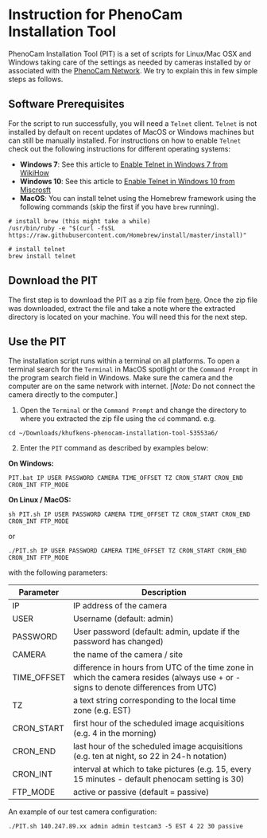 # Instruction for PhenoCam Installation Tool
PhenoCam Installation Tool (PIT) is a set of scripts for Linux/Mac OSX and Windows taking care of the settings as needed by cameras installed by or associated with the [PhenoCam Network](http://phenocam.sr.unh.edu/). We try to explain this in few simple steps as follows.

## Software Prerequisites
For the script to run successfully, you will need a `Telnet` client. `Telnet` is not installed by default on recent updates of MacOS or Windows machines but can still be manually installed. For instructions on how to enable `Telnet` check out the following instructions for different operating systems:

- **Windows 7**: See this article to [Enable Telnet in Windows 7 from WikiHow](https://www.wikihow.com/Activate-Telnet-in-Windows-7)
- **Windows 10**: See this article to [Enable Telnet in Windows 10 from Miscrosft](https://social.technet.microsoft.com/wiki/contents/articles/38433.windows-10-enabling-telnet-client.aspx)
- **MacOS**: You can install telnet using the Homebrew framework using the following commands (skip the first if you have `brew` running).
```{shell}
# install brew (this might take a while)
/usr/bin/ruby -e "$(curl -fsSL https://raw.githubusercontent.com/Homebrew/install/master/install)"

# install telnet
brew install telnet
```

## Download the PIT
The first step is to download the PIT as a zip file from [here](https://github.com/khufkens/phenocam-installation-tool/zipball/master). 
Once the zip file was downloaded, extract the file and take a note where the extracted directory is located on your machine. You will need this for the next step.

## Use the PIT
The installation script runs within a terminal on all platforms. To open a terminal search for the `Terminal` in MacOS spotlight or the `Command Prompt` in the program search field in Windows. Make sure the camera and the computer are on the same network with internet. [*Note:* Do not connect the camera directly to the computer.]

1. Open the `Terminal` or the `Command Prompt` and change the directory to where you extracted the zip file using the `cd` command. e.g.
```{shell}
cd ~/Downloads/khufkens-phenocam-installation-tool-53553a6/
```

2. Enter the `PIT` command as described by examples below:

**On Windows:**  
```{shell}
PIT.bat IP USER PASSWORD CAMERA TIME_OFFSET TZ CRON_START CRON_END CRON_INT FTP_MODE
```

**On Linux / MacOS:** 
```{shell}
sh PIT.sh IP USER PASSWORD CAMERA TIME_OFFSET TZ CRON_START CRON_END CRON_INT FTP_MODE
```
or
```{shell}
./PIT.sh IP USER PASSWORD CAMERA TIME_OFFSET TZ CRON_START CRON_END CRON_INT FTP_MODE
```

with the following parameters:

| Parameter | Description |
| ----------- | ----------- |
| IP | IP address of the camera |
| USER | Username (default: admin) |
| PASSWORD | User password (default: admin, update if the password has changed) |
| CAMERA | the name of the camera / site |
| TIME_OFFSET | difference in hours from UTC of the time zone in which the camera resides (always use + or - signs to denote differences from UTC) |
| TZ | a text string corresponding to the local time zone (e.g. EST) |
| CRON_START | first hour of the scheduled image acquisitions (e.g. 4 in the morning) |
| CRON_END | last hour of the scheduled image acquisitions (e.g. ten at night, so 22 in 24-h notation) |
| CRON_INT | interval at which to take pictures (e.g. 15, every 15 minutes - default phenocam setting is 30) |
| FTP_MODE | active or passive (default = passive) |


An example of our test camera configuration:
```{shell}
./PIT.sh 140.247.89.xx admin admin testcam3 -5 EST 4 22 30 passive
```
